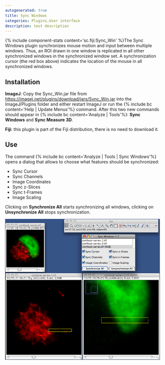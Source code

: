 ```yaml
---
autogenerated: true
title: Sync Windows
categories: Plugins,User interface
description: test description
---
```


{% include component-stats content='sc.fiji:Sync\_Win' %}The Sync Windows plugin synchronizes mouse motion and input between multiple windows. Thus, an ROI drawn in one window is replicated in all other synchronized windows in the synchronized window set. A synchronization cursor (the red box above) indicates the location of the mouse in all synchronized windows.

Installation
------------

**ImageJ**: Copy the Sync\_Win.jar file from https://imagej.net/plugins/download/jars/Sync_Win.jar into the ImageJ/Plugins folder and either restart ImageJ or run the {% include bc content='Help | Update Menus'%} command. After this two new commands should appear in {% include bc content='Analyze | Tools'%}: **Sync Windows** and **Sync Measure 3D**.

**Fiji**: this plugin is part of the Fiji distribution, there is no need to download it.

Use
---

The command {% include bc content='Analyze | Tools | Sync Windows'%} opens a dialog that allows to choose what features should be synchronized:

-   Sync Cursor
-   Sync Channels
-   Image Coordinates
-   Sync z-Slices
-   Sync t-Frames
-   Image Scaling

Clicking on **Synchronize All** starts synchronizing all windows, clicking on **Unsynchronize All** stops synchronization.

<img src="/media/Sync Win.png" width="750"/>

 
